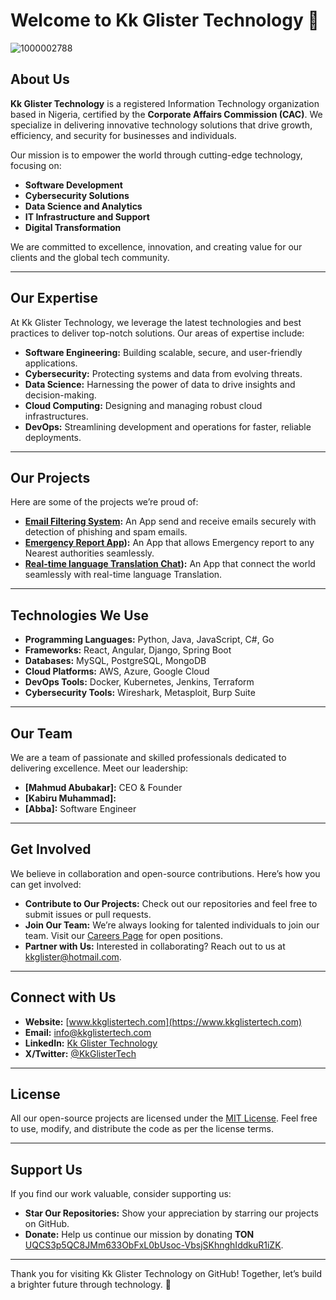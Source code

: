 # Welcome to Kk Glister Technology 🚀

![1000002788](https://github.com/user-attachments/assets/803fa924-4a3c-4218-8188-13e449c2a2bc)


## About Us
**Kk Glister Technology** is a registered Information Technology organization based in Nigeria, certified by the **Corporate Affairs Commission (CAC)**. We specialize in delivering innovative technology solutions that drive growth, efficiency, and security for businesses and individuals.

Our mission is to empower the world through cutting-edge technology, focusing on:
- **Software Development**
- **Cybersecurity Solutions**
- **Data Science and Analytics**
- **IT Infrastructure and Support**
- **Digital Transformation**

We are committed to excellence, innovation, and creating value for our clients and the global tech community.

---

## Our Expertise
At Kk Glister Technology, we leverage the latest technologies and best practices to deliver top-notch solutions. Our areas of expertise include:

- **Software Engineering:** Building scalable, secure, and user-friendly applications.
- **Cybersecurity:** Protecting systems and data from evolving threats.
- **Data Science:** Harnessing the power of data to drive insights and decision-making.
- **Cloud Computing:** Designing and managing robust cloud infrastructures.
- **DevOps:** Streamlining development and operations for faster, reliable deployments.

---

## Our Projects
Here are some of the projects we’re proud of:
- **[Email Filtering System](https://):** An App send and receive emails securely with detection of phishing and spam emails.
- **[Emergency Report App](https://)):** An App that allows Emergency report to any Nearest authorities seamlessly.
- **[Real-time language Translation Chat](https://)):** An App that connect the world seamlessly with real-time language Translation.
---

## Technologies We Use
- **Programming Languages:** Python, Java, JavaScript, C#, Go
- **Frameworks:** React, Angular, Django, Spring Boot
- **Databases:** MySQL, PostgreSQL, MongoDB
- **Cloud Platforms:** AWS, Azure, Google Cloud
- **DevOps Tools:** Docker, Kubernetes, Jenkins, Terraform
- **Cybersecurity Tools:** Wireshark, Metasploit, Burp Suite

---

## Our Team
We are a team of passionate and skilled professionals dedicated to delivering excellence. Meet our leadership:
- **[Mahmud Abubakar]:** CEO & Founder
- **[Kabiru Muhammad]:** 
- **[Abba]:** Software Engineer 

---

## Get Involved
We believe in collaboration and open-source contributions. Here’s how you can get involved:
- **Contribute to Our Projects:** Check out our repositories and feel free to submit issues or pull requests.
- **Join Our Team:** We’re always looking for talented individuals to join our team. Visit our [Careers Page](https://) for open positions.
- **Partner with Us:** Interested in collaborating? Reach out to us at [kkglister@hotmail.com](mailto:kkglister@hotmail.com).

---

## Connect with Us
- **Website:** [www.kkglistertech.com](https://www.kkglistertech.com) <!-- Replace with your website -->
- **Email:** info@kkglistertech.com
- **LinkedIn:** [Kk Glister Technology](https://www.linkedin.com/company/kk-glister-technology) <!-- Replace with your LinkedIn link -->
- **X/Twitter:** [@KkGlisterTech](https://twitter.com/KkGlisterTech) <!-- Replace with your Twitter handle -->

---

## License
All our open-source projects are licensed under the [MIT License](link). Feel free to use, modify, and distribute the code as per the license terms.

---

## Support Us
If you find our work valuable, consider supporting us:
- **Star Our Repositories:** Show your appreciation by starring our projects on GitHub.
- **Donate:** Help us continue our mission by donating **TON** [UQCS3p5QC8JMm633ObFxL0bUsoc-VbsjSKhnghIddkuR1iZK](UQCS3p5QC8JMm633ObFxL0bUsoc-VbsjSKhnghIddkuR1iZK).

---

Thank you for visiting Kk Glister Technology on GitHub! Together, let’s build a brighter future through technology. 🌟
